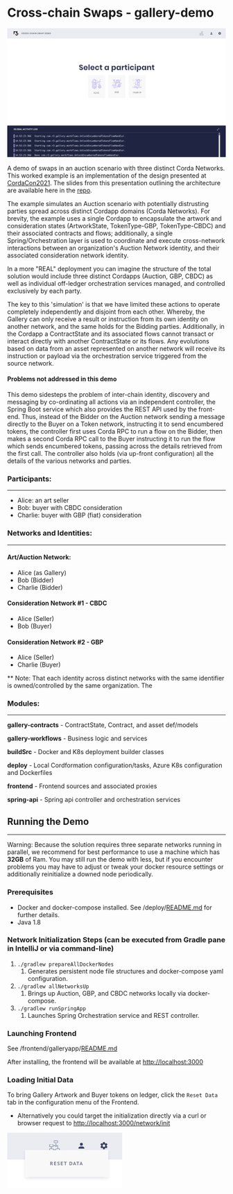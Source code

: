 # Cross-chain Swaps - gallery-demo

![](/frontend/galleryapp/resources/home-screen.png)

A demo of swaps in an auction scenario with three distinct Corda Networks. This worked example is an implementation of the design presented at [CordaCon2021](https://www.cordacon.com/agenda/session/630202). The slides from this presentation outlining the architecture are available here in the [repo](Cross%20Chain%20Swaps%20-%20CordaCon2021.pdf).

The example simulates an Auction scenario with potentially distrusting parties spread across distinct Cordapp domains (Corda Networks). For brevity, the example uses a single Cordapp to encapsulate the artwork and consideration states (ArtworkState, TokenType-GBP, TokenType-CBDC) and their associated contracts and flows; additionally, a single Spring/Orchestration layer is used to coordinate and execute cross-network interactions between an organization's Auction Network identity, and their associated consideration network identity.

In a more "REAL" deployment you can imagine the structure of the total solution would include three distinct Cordapps (Auction, GBP, CBDC) as well as individual off-ledger orchestration services managed, and controlled exclusively by each party.

The key to this 'simulation' is that we have limited these actions to operate completely independently and disjoint from each other. Whereby, the Gallery can only receive a result or instruction from its own identity on another network, and the same holds for the Bidding parties. Additionally, in the Cordapp a ContractState and its associated flows cannot transact or interact directly with another ContractState or its flows. Any evolutions based on data from an asset represented on another network will receive its instruction or payload via the orchestration service triggered from the source network.

#### Problems not addressed in this demo

This demo sidesteps the problem of inter-chain identity, discovery and messaging by co-ordinating all actions via an independent controller, the Spring Boot service which also provides the REST API used by the front-end. Thus, instead of the Bidder on the Auction network sending a message directly to the Buyer on a Token network, instructing it to send encumbered tokens, the controller first uses Corda RPC to run a flow on the Bidder, then makes a second Corda RPC call to the Buyer instructing it to run the flow which sends encumbered tokens, passing across the details retrieved from the first call. The controller also holds (via up-front configuration) all the details of the various networks and parties.

### Participants: 

---

- Alice: an art seller
- Bob: buyer with CBDC consideration
- Charlie: buyer with GBP (fiat) consideration

### Networks and Identities:

---

#### Art/Auction Network:
 - Alice (as Gallery)
 - Bob (Bidder)
 - Charlie (Bidder)

#### Consideration Network #1 - CBDC
 - Alice (Seller)
 - Bob (Buyer)

#### Consideration Network #2 - GBP
 - Alice (Seller)
 - Charlie (Buyer)

** Note: That each identity across distinct networks with the same identifier is owned/controlled by the same organization. The 

### Modules:

---

**gallery-contracts** - ContractState, Contract, and asset def/models

**gallery-workflows** - Business logic and services

**buildSrc** - Docker and K8s deployment builder classes

**deploy** - Local Cordformation configuration/tasks, Azure K8s configuration and Dockerfiles

**frontend** - Frontend sources and associated proxies

**spring-api** - Spring api controller and orchestration services

## Running the Demo

---

Warning: Because the solution requires three separate networks running in parallel, we recommend for best performance to use a machine which has **32GB** of Ram. You may still run the demo with less, but if you encounter problems you may have to adjust or tweak your docker resource settings or additionally
reinitialize a downed node periodically.

### Prerequisites
- Docker and docker-compose installed. See /deploy/[README.md](/deploy/README.md) for further details.
- Java 1.8

### Network Initialization Steps (can be executed from Gradle pane in IntelliJ or via command-line)
1. `./gradlew prepareAllDockerNodes`
    1. Generates persistent node file structures and docker-compose yaml configuration.
2. `./gradlew allNetworksUp`
    1. Brings up Auction, GBP, and CBDC networks locally via docker-compose.
3. `./gradlew runSpringApp`
    1. Launches Spring Orchestration service and REST controller.

### Launching Frontend

See /frontend/galleryapp/[README.md](/frontend/galleryapp/README.md)

After installing, the frontend will be available at [http://localhost:3000](http://localhost:3000)

### Loading Initial Data

To bring Gallery Artwork and Buyer tokens on ledger, click the `Reset Data` tab in the configuration menu of the Frontend.
- Alternatively you could target the initialization directly via a curl or browser request
  to [http://localhost:3000/network/init](http://localhost:3000/network/init)

![](loaddata.png)

